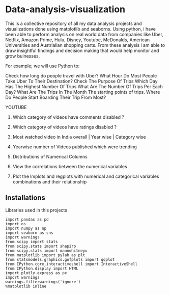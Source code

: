 
# Data-analysis-visualization



This is a collective repository of all my data analysis projects and visualizations done using matplotlib and seaborns. 
Using python, i have been able to perform analysis on real world data from companies like Uber, Netflix, Amazon Prime, Hulu, Disney, Youtube, McDonalds, American Universities and Austrialian shopping carts. From these analysis i am able to draw insightful findings and decision making that would help monitor and grow buinesses.

For example; we will use Python to:

Check how long do people travel with Uber?
What Hour Do Most People Take Uber To Their Destination?
Check The Purpose Of Trips
Which Day Has The Highest Number Of Trips
What Are The Number Of Trips Per Each Day?
What Are The Trips In The Month
The starting points of trips. Where Do People Start Boarding Their Trip From Most?

YOUTUBE
1) Which category of videos have comments disabled ?

2) Which category of videos have ratings disabled ?

3) Most watched video in India overall | Year wise | Category wise

4) Yearwise number of Videos published which were trending

5) Distributions of Numerical Columns

6) View the correlations between the numerical variables

7) Plot the lmplots and regplots with numerical and categorical variables combinations and their relationship

## Installations

Libraries used in this projects

```
import pandas as pd
import os
import numpy as np
import seaborn as sns
import warnings
from scipy import stats
from scipy.stats import shapiro
from scipy.stats import mannwhitneyu
from matplotlib import pylab as plt
from statsmodels.graphics.gofplots import qqplot
from IPython.core.interactiveshell import InteractiveShell
from IPython.display import HTML
import plotly.express as px
import warnings
warnings.filterwarnings('ignore')
%matplotlib inline
  
```
    
